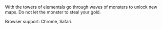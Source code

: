 With the towers of elementals go through waves of monsters to unlock new maps. Do not let the monster to steal your gold.

Browser support: Chrome, Safari.